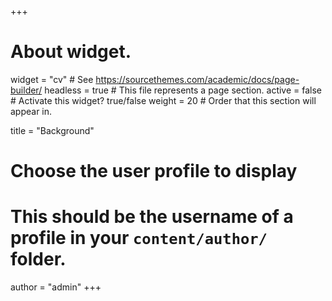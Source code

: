 +++
# About widget.
widget = "cv"  # See https://sourcethemes.com/academic/docs/page-builder/
headless = true  # This file represents a page section.
active = false  # Activate this widget? true/false
weight = 20  # Order that this section will appear in.

title = "Background"

# Choose the user profile to display
# This should be the username of a profile in your `content/author/` folder.
author = "admin"
+++
